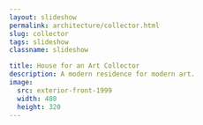 ```yaml
---
layout: slideshow
permalink: architecture/collector.html
slug: collector
tags: slideshow
classname: slideshow

title: House for an Art Collector
description: A modern residence for modern art.
image:
  src: exterior-front-1999
  width: 480
  height: 320
---
```

